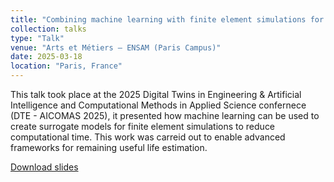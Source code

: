 ```yaml
---
title: "Combining machine learning with finite element simulations for fast computation in power module failure Analysis due to wire bond degradation"
collection: talks
type: "Talk"
venue: "Arts et Métiers – ENSAM (Paris Campus)"
date: 2025-03-18
location: "Paris, France"
---
```


This talk took place at the 2025 Digital Twins in Engineering & Artificial Intelligence and Computational Methods in Applied Science confernece (DTE - AICOMAS 2025), it presented how machine learning can be used to create surrogate models for finite element simulations to reduce computational time. This work was carreid out to enable advanced frameworks for remaining useful life estimation.

[Download slides](https://github.com/MehdiGhrabli/MehdiGhrabli.github.io/raw/master/files/DTEAICOMAS_2025.pptx)
